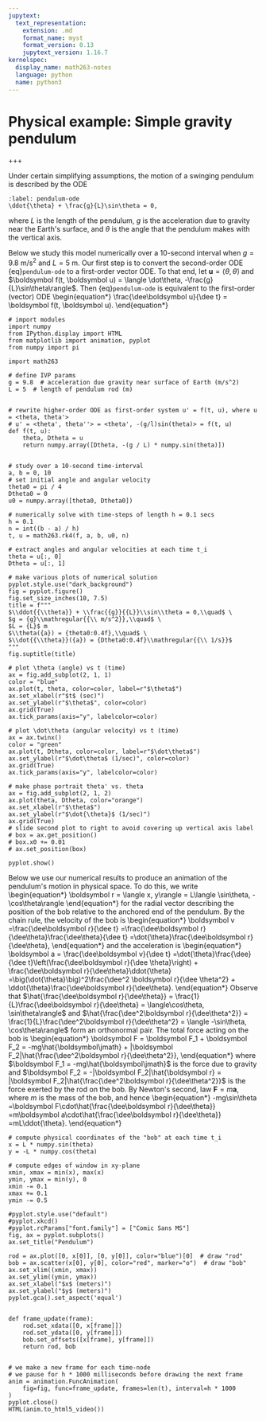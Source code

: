 ```yaml
---
jupytext:
  text_representation:
    extension: .md
    format_name: myst
    format_version: 0.13
    jupytext_version: 1.16.7
kernelspec:
  display_name: math263-notes
  language: python
  name: python3
---
```


# Physical example: Simple gravity pendulum
$\newcommand{\dee}{\mathrm{d}}$

+++

Under certain simplifying assumptions, the motion of a swinging pendulum is described by the ODE
```{math}
:label: pendulum-ode
\ddot{\theta} + \frac{g}{L}\sin\theta = 0,
```
where $L$ is the length of the pendulum, $g$ is the acceleration due to gravity near the Earth's surface, and $\theta$ is the angle that the pendulum makes with the vertical axis.

Below we study this model numerically over a 10-second interval when $g=9.8$ m/s<sup>2</sup> and $L=5$ m.
Our first step is to convert the second-order ODE {eq}`pendulum-ode` to a first-order vector ODE.
To that end, let $\boldsymbol u = \langle \theta, \dot\theta\rangle$ and $\boldsymbol f(t, \boldsymbol u) = \langle \dot\theta, -\frac{g}{L}\sin\theta\rangle$.
Then {eq}`pendulum-ode` is equivalent to the first-order (vector) ODE
\begin{equation*}
\frac{\dee\boldsymbol u}{\dee t} = \boldsymbol f(t, \boldsymbol u).
\end{equation*}

```{code-cell}
# import modules
import numpy
from IPython.display import HTML
from matplotlib import animation, pyplot
from numpy import pi

import math263
```

```{code-cell}
# define IVP params
g = 9.8  # acceleration due gravity near surface of Earth (m/s^2)
L = 5  # length of pendulum rod (m)


# rewrite higher-order ODE as first-order system u' = f(t, u), where u = <theta, theta'>
# u' = <theta', theta''> = <theta', -(g/l)sin(theta)> = f(t, u)
def f(t, u):
    theta, Dtheta = u
    return numpy.array([Dtheta, -(g / L) * numpy.sin(theta)])


# study over a 10-second time-interval 
a, b = 0, 10
# set initial angle and angular velocity
theta0 = pi / 4
Dtheta0 = 0
u0 = numpy.array([theta0, Dtheta0])

# numerically solve with time-steps of length h = 0.1 secs
h = 0.1
n = int((b - a) / h)
t, u = math263.rk4(f, a, b, u0, n)

# extract angles and angular velocities at each time t_i
theta = u[:, 0]
Dtheta = u[:, 1]
```

```{code-cell}
# make various plots of numerical solution
pyplot.style.use("dark_background")
fig = pyplot.figure()
fig.set_size_inches(10, 7.5)
title = f"""
$\\ddot{{\\theta}} + \\frac{{g}}{{L}}\\sin\\theta = 0,\\quad$ \
$g = {g}\\mathregular{{\\ m/s^2}},\\quad$ \
$L = {L}$ m
$\\theta({a}) = {theta0:0.4f},\\quad$ \
$\\dot{{\\theta}}({a}) = {Dtheta0:0.4f}\\mathregular{{\\ 1/s}}$
"""
fig.suptitle(title)

# plot \theta (angle) vs t (time)
ax = fig.add_subplot(2, 1, 1)
color = "blue"
ax.plot(t, theta, color=color, label=r"$\theta$")
ax.set_xlabel(r"$t$ (sec)")
ax.set_ylabel(r"$\theta$", color=color)
ax.grid(True)
ax.tick_params(axis="y", labelcolor=color)

# plot \dot\theta (angular velocity) vs t (time) 
ax = ax.twinx()
color = "green"
ax.plot(t, Dtheta, color=color, label=r"$\dot\theta$")
ax.set_ylabel(r"$\dot\theta$ (1/sec)", color=color)
ax.grid(True)
ax.tick_params(axis="y", labelcolor=color)

# make phase portrait theta' vs. theta
ax = fig.add_subplot(2, 1, 2)
ax.plot(theta, Dtheta, color="orange")
ax.set_xlabel(r"$\theta$")
ax.set_ylabel(r"$\dot{\theta}$ (1/sec)")
ax.grid(True)
# slide second plot to right to avoid covering up vertical axis label
# box = ax.get_position()
# box.x0 += 0.01
# ax.set_position(box)

pyplot.show()
```

Below we use our numerical results to produce an animation of the pendulum's motion in physical space.
To do this, we write
\begin{equation*}
\boldsymbol r = \langle x, y\rangle = L\langle \sin\theta, -\cos\theta\rangle
\end{equation*}
for the radial vector describing the position of the bob relative to the anchored end of the pendulum.
By the chain rule, the velocity of the bob is
\begin{equation*}
\boldsymbol v 
=\frac{\dee\boldsymbol r}{\dee t}
=\frac{\dee\boldsymbol r}{\dee\theta}\frac{\dee\theta}{\dee t}
=\dot{\theta}\frac{\dee\boldsymbol r}{\dee\theta},
\end{equation*}
and the acceleration is
\begin{equation*}
\boldsymbol a = \frac{\dee\boldsymbol v}{\dee t}
=\dot{\theta}\frac{\dee}{\dee t}\left(\frac{\dee\boldsymbol r}{\dee \theta}\right) 
    + \frac{\dee\boldsymbol r}{\dee\theta}\ddot{\theta}
=\big(\dot{\theta}\big)^2\frac{\dee^2 \boldsymbol r}{\dee \theta^2}
    + \ddot{\theta}\frac{\dee\boldsymbol r}{\dee\theta}.
\end{equation*}
Observe that 
$\hat{\frac{\dee\boldsymbol r}{\dee\theta}} = \frac{1}{L}\frac{\dee\boldsymbol r}{\dee\theta} = \langle\cos\theta, \sin\theta\rangle$ 
and
$\hat{\frac{\dee^2\boldsymbol r}{\dee\theta^2}} = \frac{1}{L}\frac{\dee^2\boldsymbol r}{\dee\theta^2} = \langle -\sin\theta, \cos\theta\rangle$ 
form an orthonormal pair.
The total force acting on the bob is
\begin{equation*}
\boldsymbol F = \boldsymbol F_1 + \boldsymbol F_2
= -mg\hat{\boldsymbol\jmath} + |\boldsymbol F_2|\hat{\frac{\dee^2\boldsymbol r}{\dee\theta^2}},
\end{equation*}
where $\boldsymbol F_1 = -mg\hat{\boldsymbol\jmath}$ is the force due to gravity and 
$\boldsymbol F_2 = -|\boldsymbol F_2|\hat{\boldsymbol r} = |\boldsymbol F_2|\hat{\frac{\dee^2\boldsymbol r}{\dee\theta^2}}$ 
is the force exerted by the rod on the bob.
By Newton's second, law $\boldsymbol F = m\boldsymbol a$, where $m$ is the mass of the bob, and hence
\begin{equation*}
-mg\sin\theta
=\boldsymbol F\cdot\hat{\frac{\dee\boldsymbol r}{\dee\theta}}
=m\boldsymbol a\cdot\hat{\frac{\dee\boldsymbol r}{\dee\theta}}
=mL\ddot{\theta}.
\end{equation*}

```{code-cell}
# compute physical coordinates of the "bob" at each time t_i
x = L * numpy.sin(theta)
y = -L * numpy.cos(theta)

# compute edges of window in xy-plane
xmin, xmax = min(x), max(x)
ymin, ymax = min(y), 0
xmin -= 0.1
xmax += 0.1
ymin -= 0.5

#pyplot.style.use("default")
#pyplot.xkcd()
#pyplot.rcParams["font.family"] = ["Comic Sans MS"]
fig, ax = pyplot.subplots()
ax.set_title("Pendulum")

rod = ax.plot([0, x[0]], [0, y[0]], color="blue")[0]  # draw "rod"
bob = ax.scatter(x[0], y[0], color="red", marker="o")  # draw "bob"
ax.set_xlim((xmin, xmax))
ax.set_ylim((ymin, ymax))
ax.set_xlabel("$x$ (meters)")
ax.set_ylabel("$y$ (meters)")
pyplot.gca().set_aspect('equal')


def frame_update(frame):
    rod.set_xdata([0, x[frame]])
    rod.set_ydata([0, y[frame]])
    bob.set_offsets([x[frame], y[frame]])
    return rod, bob


# we make a new frame for each time-node
# we pause for h * 1000 milliseconds before drawing the next frame
anim = animation.FuncAnimation(
    fig=fig, func=frame_update, frames=len(t), interval=h * 1000
)
pyplot.close()
HTML(anim.to_html5_video())
```
